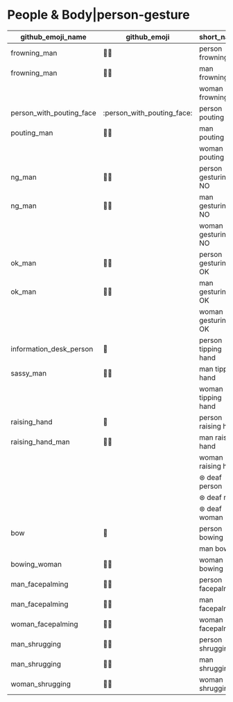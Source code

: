 # People & Body|person-gesture

|github_emoji_name|github_emoji|short_name|unicode_index|
|---|---|---|---|
|frowning_man|:frowning_man:|person frowning|220|
|frowning_man|:frowning_man:|man frowning|221|
|||woman frowning|222|
|person_with_pouting_face|:person_with_pouting_face:|person pouting|223|
|pouting_man|:pouting_man:|man pouting|224|
|||woman pouting|225|
|ng_man|:ng_man:|person gesturing NO|226|
|ng_man|:ng_man:|man gesturing NO|227|
|||woman gesturing NO|228|
|ok_man|:ok_man:|person gesturing OK|229|
|ok_man|:ok_man:|man gesturing OK|230|
|||woman gesturing OK|231|
|information_desk_person|:information_desk_person:|person tipping hand|232|
|sassy_man|:sassy_man:|man tipping hand|233|
|||woman tipping hand|234|
|raising_hand|:raising_hand:|person raising hand|235|
|raising_hand_man|:raising_hand_man:|man raising hand|236|
|||woman raising hand|237|
|||⊛ deaf person|238|
|||⊛ deaf man|239|
|||⊛ deaf woman|240|
|bow|:bow:|person bowing|241|
|||man bowing|242|
|bowing_woman|:bowing_woman:|woman bowing|243|
|man_facepalming|:man_facepalming:|person facepalming|244|
|man_facepalming|:man_facepalming:|man facepalming|245|
|woman_facepalming|:woman_facepalming:|woman facepalming|246|
|man_shrugging|:man_shrugging:|person shrugging|247|
|man_shrugging|:man_shrugging:|man shrugging|248|
|woman_shrugging|:woman_shrugging:|woman shrugging|249|
